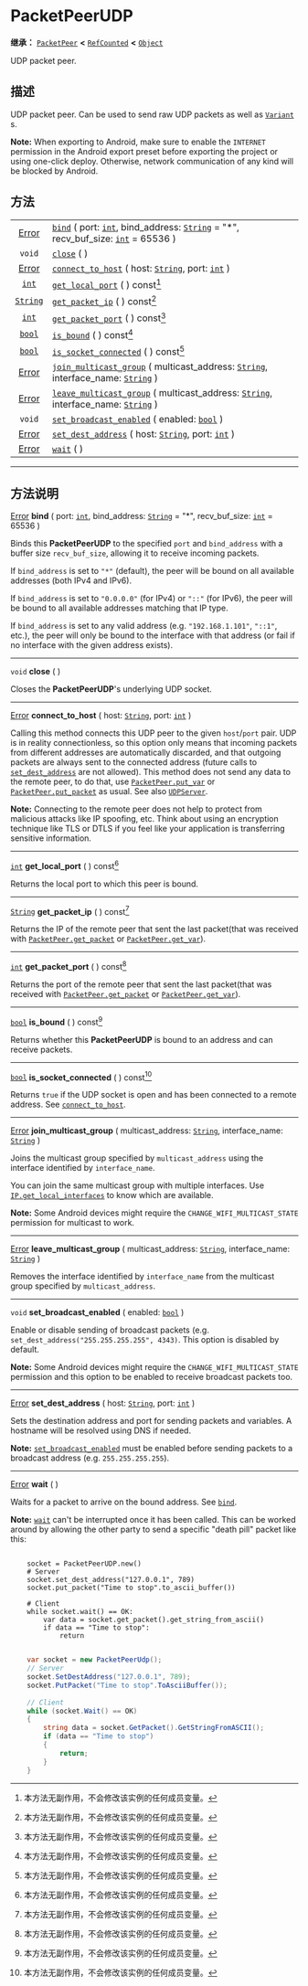 <!-- ⚠ 请勿编辑本文件 ⚠ -->
<!-- 本文档使用脚本从 WeDot 引擎源码仓库生成。 -->
<!-- 生成脚本：https://github.com/WeDot-Engine/WeDot/tree/master/doc/tools/make_md.py； -->
<!-- 原文件：https://github.com/WeDot-Engine/WeDot/tree/master/doc/classes/PacketPeerUDP.xml。 -->

<div id="_class_packetpeerudp"></div>

# PacketPeerUDP

**继承：** [`PacketPeer`](class_packetpeer.md) **<** [`RefCounted`](class_refcounted.md) **<** [`Object`](class_object.md)

UDP packet peer.

## 描述

UDP packet peer. Can be used to send raw UDP packets as well as [`Variant`](class_variant.md) s.

 **Note:** When exporting to Android, make sure to enable the `INTERNET` permission in the Android export preset before exporting the project or using one-click deploy. Otherwise, network communication of any kind will be blocked by Android.

## 方法

|||
|:-:|:--|
| [Error](#enum_@globalscope_error) | [`bind`](class_packetpeerudp.md#class_packetpeerudp_method_bind) ( port: [`int`](class_int.md), bind_address: [`String`](class_string.md) = "*", recv_buf_size: [`int`](class_int.md) = 65536 )    |
| `void`                            | [`close`](class_packetpeerudp.md#class_packetpeerudp_method_close) ( )                                                                                                                             |
| [Error](#enum_@globalscope_error) | [`connect_to_host`](class_packetpeerudp.md#class_packetpeerudp_method_connect_to_host) ( host: [`String`](class_string.md), port: [`int`](class_int.md) )                                          |
| [`int`](class_int.md)             | [`get_local_port`](class_packetpeerudp.md#class_packetpeerudp_method_get_local_port) ( ) const[^const]                                                                                             |
| [`String`](class_string.md)       | [`get_packet_ip`](class_packetpeerudp.md#class_packetpeerudp_method_get_packet_ip) ( ) const[^const]                                                                                               |
| [`int`](class_int.md)             | [`get_packet_port`](class_packetpeerudp.md#class_packetpeerudp_method_get_packet_port) ( ) const[^const]                                                                                           |
| [`bool`](class_bool.md)           | [`is_bound`](class_packetpeerudp.md#class_packetpeerudp_method_is_bound) ( ) const[^const]                                                                                                         |
| [`bool`](class_bool.md)           | [`is_socket_connected`](class_packetpeerudp.md#class_packetpeerudp_method_is_socket_connected) ( ) const[^const]                                                                                   |
| [Error](#enum_@globalscope_error) | [`join_multicast_group`](class_packetpeerudp.md#class_packetpeerudp_method_join_multicast_group) ( multicast_address: [`String`](class_string.md), interface_name: [`String`](class_string.md) )   |
| [Error](#enum_@globalscope_error) | [`leave_multicast_group`](class_packetpeerudp.md#class_packetpeerudp_method_leave_multicast_group) ( multicast_address: [`String`](class_string.md), interface_name: [`String`](class_string.md) ) |
| `void`                            | [`set_broadcast_enabled`](class_packetpeerudp.md#class_packetpeerudp_method_set_broadcast_enabled) ( enabled: [`bool`](class_bool.md) )                                                            |
| [Error](#enum_@globalscope_error) | [`set_dest_address`](class_packetpeerudp.md#class_packetpeerudp_method_set_dest_address) ( host: [`String`](class_string.md), port: [`int`](class_int.md) )                                        |
| [Error](#enum_@globalscope_error) | [`wait`](class_packetpeerudp.md#class_packetpeerudp_method_wait) ( )                                                                                                                               |

<!-- rst-class:: classref-section-separator -->

---

## 方法说明

<div id="_class_packetpeerudp_method_bind"></div>

[Error](#enum_@globalscope_error) **bind** ( port: [`int`](class_int.md), bind_address: [`String`](class_string.md) = "*", recv_buf_size: [`int`](class_int.md) = 65536 )<div id="class_packetpeerudp_method_bind"></div>

Binds this **PacketPeerUDP** to the specified `port` and `bind_address` with a buffer size `recv_buf_size`, allowing it to receive incoming packets.

If `bind_address` is set to `"*"` (default), the peer will be bound on all available addresses (both IPv4 and IPv6).

If `bind_address` is set to `"0.0.0.0"` (for IPv4) or `"::"` (for IPv6), the peer will be bound to all available addresses matching that IP type.

If `bind_address` is set to any valid address (e.g. `"192.168.1.101"`, `"::1"`, etc.), the peer will only be bound to the interface with that address (or fail if no interface with the given address exists).

<!-- rst-class:: classref-item-separator -->

---

<div id="_class_packetpeerudp_method_close"></div>

`void` **close** ( )<div id="class_packetpeerudp_method_close"></div>

Closes the **PacketPeerUDP**'s underlying UDP socket.

<!-- rst-class:: classref-item-separator -->

---

<div id="_class_packetpeerudp_method_connect_to_host"></div>

[Error](#enum_@globalscope_error) **connect_to_host** ( host: [`String`](class_string.md), port: [`int`](class_int.md) )<div id="class_packetpeerudp_method_connect_to_host"></div>

Calling this method connects this UDP peer to the given `host`/`port` pair. UDP is in reality connectionless, so this option only means that incoming packets from different addresses are automatically discarded, and that outgoing packets are always sent to the connected address (future calls to [`set_dest_address`](class_packetpeerudp.md#class_packetpeerudp_method_set_dest_address) are not allowed). This method does not send any data to the remote peer, to do that, use [`PacketPeer.put_var`](class_packetpeer.md#class_packetpeer_method_put_var) or [`PacketPeer.put_packet`](class_packetpeer.md#class_packetpeer_method_put_packet) as usual. See also [`UDPServer`](class_udpserver.md).

 **Note:** Connecting to the remote peer does not help to protect from malicious attacks like IP spoofing, etc. Think about using an encryption technique like TLS or DTLS if you feel like your application is transferring sensitive information.

<!-- rst-class:: classref-item-separator -->

---

<div id="_class_packetpeerudp_method_get_local_port"></div>

[`int`](class_int.md) **get_local_port** ( ) const[^const]<div id="class_packetpeerudp_method_get_local_port"></div>

Returns the local port to which this peer is bound.

<!-- rst-class:: classref-item-separator -->

---

<div id="_class_packetpeerudp_method_get_packet_ip"></div>

[`String`](class_string.md) **get_packet_ip** ( ) const[^const]<div id="class_packetpeerudp_method_get_packet_ip"></div>

Returns the IP of the remote peer that sent the last packet(that was received with [`PacketPeer.get_packet`](class_packetpeer.md#class_packetpeer_method_get_packet) or [`PacketPeer.get_var`](class_packetpeer.md#class_packetpeer_method_get_var)).

<!-- rst-class:: classref-item-separator -->

---

<div id="_class_packetpeerudp_method_get_packet_port"></div>

[`int`](class_int.md) **get_packet_port** ( ) const[^const]<div id="class_packetpeerudp_method_get_packet_port"></div>

Returns the port of the remote peer that sent the last packet(that was received with [`PacketPeer.get_packet`](class_packetpeer.md#class_packetpeer_method_get_packet) or [`PacketPeer.get_var`](class_packetpeer.md#class_packetpeer_method_get_var)).

<!-- rst-class:: classref-item-separator -->

---

<div id="_class_packetpeerudp_method_is_bound"></div>

[`bool`](class_bool.md) **is_bound** ( ) const[^const]<div id="class_packetpeerudp_method_is_bound"></div>

Returns whether this **PacketPeerUDP** is bound to an address and can receive packets.

<!-- rst-class:: classref-item-separator -->

---

<div id="_class_packetpeerudp_method_is_socket_connected"></div>

[`bool`](class_bool.md) **is_socket_connected** ( ) const[^const]<div id="class_packetpeerudp_method_is_socket_connected"></div>

Returns `true` if the UDP socket is open and has been connected to a remote address. See [`connect_to_host`](class_packetpeerudp.md#class_packetpeerudp_method_connect_to_host).

<!-- rst-class:: classref-item-separator -->

---

<div id="_class_packetpeerudp_method_join_multicast_group"></div>

[Error](#enum_@globalscope_error) **join_multicast_group** ( multicast_address: [`String`](class_string.md), interface_name: [`String`](class_string.md) )<div id="class_packetpeerudp_method_join_multicast_group"></div>

Joins the multicast group specified by `multicast_address` using the interface identified by `interface_name`.

You can join the same multicast group with multiple interfaces. Use [`IP.get_local_interfaces`](class_ip.md#class_ip_method_get_local_interfaces) to know which are available.

 **Note:** Some Android devices might require the `CHANGE_WIFI_MULTICAST_STATE` permission for multicast to work.

<!-- rst-class:: classref-item-separator -->

---

<div id="_class_packetpeerudp_method_leave_multicast_group"></div>

[Error](#enum_@globalscope_error) **leave_multicast_group** ( multicast_address: [`String`](class_string.md), interface_name: [`String`](class_string.md) )<div id="class_packetpeerudp_method_leave_multicast_group"></div>

Removes the interface identified by `interface_name` from the multicast group specified by `multicast_address`.

<!-- rst-class:: classref-item-separator -->

---

<div id="_class_packetpeerudp_method_set_broadcast_enabled"></div>

`void` **set_broadcast_enabled** ( enabled: [`bool`](class_bool.md) )<div id="class_packetpeerudp_method_set_broadcast_enabled"></div>

Enable or disable sending of broadcast packets (e.g. `set_dest_address("255.255.255.255", 4343)`. This option is disabled by default.

 **Note:** Some Android devices might require the `CHANGE_WIFI_MULTICAST_STATE` permission and this option to be enabled to receive broadcast packets too.

<!-- rst-class:: classref-item-separator -->

---

<div id="_class_packetpeerudp_method_set_dest_address"></div>

[Error](#enum_@globalscope_error) **set_dest_address** ( host: [`String`](class_string.md), port: [`int`](class_int.md) )<div id="class_packetpeerudp_method_set_dest_address"></div>

Sets the destination address and port for sending packets and variables. A hostname will be resolved using DNS if needed.

 **Note:** [`set_broadcast_enabled`](class_packetpeerudp.md#class_packetpeerudp_method_set_broadcast_enabled) must be enabled before sending packets to a broadcast address (e.g. `255.255.255.255`).

<!-- rst-class:: classref-item-separator -->

---

<div id="_class_packetpeerudp_method_wait"></div>

[Error](#enum_@globalscope_error) **wait** ( )<div id="class_packetpeerudp_method_wait"></div>

Waits for a packet to arrive on the bound address. See [`bind`](class_packetpeerudp.md#class_packetpeerudp_method_bind).

 **Note:** [`wait`](class_packetpeerudp.md#class_packetpeerudp_method_wait) can't be interrupted once it has been called. This can be worked around by allowing the other party to send a specific "death pill" packet like this:



```gdscript

    socket = PacketPeerUDP.new()
    # Server
    socket.set_dest_address("127.0.0.1", 789)
    socket.put_packet("Time to stop".to_ascii_buffer())
    
    # Client
    while socket.wait() == OK:
        var data = socket.get_packet().get_string_from_ascii()
        if data == "Time to stop":
            return
```

```csharp

    var socket = new PacketPeerUdp();
    // Server
    socket.SetDestAddress("127.0.0.1", 789);
    socket.PutPacket("Time to stop".ToAsciiBuffer());
    
    // Client
    while (socket.Wait() == OK)
    {
        string data = socket.GetPacket().GetStringFromASCII();
        if (data == "Time to stop")
        {
            return;
        }
    }
```







[^virtual]: 本方法通常需要用户覆盖才能生效。
[^const]: 本方法无副作用，不会修改该实例的任何成员变量。
[^vararg]: 本方法除了能接受在此处描述的参数外，还能够继续接受任意数量的参数。
[^constructor]: 本方法用于构造某个类型。
[^static]: 调用本方法无需实例，可直接使用类名进行调用。
[^operator]: 本方法描述的是使用本类型作为左操作数的有效运算符。
[^bitfield]: 这个值是由下列位标志构成位掩码的整数。
[^void]: 无返回值。
